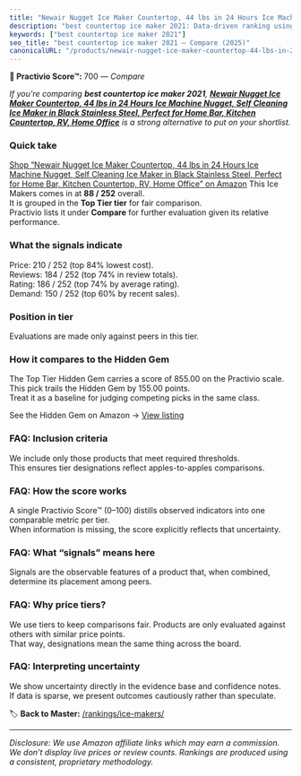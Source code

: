 ```yaml
---
title: "Newair Nugget Ice Maker Countertop, 44 lbs in 24 Hours Ice Machine Nugget, Self Cleaning Ice Maker in Black Stainless Steel, Perfect for Home Bar, Kitchen Countertop, RV, Home Office"
description: "best countertop ice maker 2021: Data-driven ranking using the Practivio Score™. Positioned by quality, value, demand, findability, momentum."
keywords: ["best countertop ice maker 2021"]
seo_title: "best countertop ice maker 2021 — Compare (2025)"
canonicalURL: "/products/newair-nugget-ice-maker-countertop-44-lbs-in-24-hours-ice-machine-nugget-self-cleaning-ice-maker-in-black-stainless-steel-perfect-for-home-bar-kitchen-countertop-rv-home-office-B0DY4FM5X9/"
---
```


**🛒 Practivio Score™:** 700 — _Compare_


*If you're comparing **best countertop ice maker 2021**, **[Newair Nugget Ice Maker Countertop, 44 lbs in 24 Hours Ice Machine Nugget, Self Cleaning Ice Maker in Black Stainless Steel, Perfect for Home Bar, Kitchen Countertop, RV, Home Office](https://www.amazon.com/dp/B0DY4FM5X9?tag=practivio-20)** is a strong alternative to put on your shortlist.*
### Quick take
[Shop “Newair Nugget Ice Maker Countertop, 44 lbs in 24 Hours Ice Machine Nugget, Self Cleaning Ice Maker in Black Stainless Steel, Perfect for Home Bar, Kitchen Countertop, RV, Home Office” on Amazon](https://www.amazon.com/dp/B0DY4FM5X9?tag=practivio-20)
This Ice Makers comes in at **88 / 252** overall.  
It is grouped in the **Top Tier tier** for fair comparison.  
Practivio lists it under **Compare** for further evaluation given its relative performance.

### What the signals indicate
Price: 210 / 252 (top 84% lowest cost).  
Reviews: 184 / 252 (top 74% in review totals).  
Rating: 186 / 252 (top 74% by average rating).  
Demand: 150 / 252 (top 60% by recent sales).

### Position in tier
Evaluations are made only against peers in this tier.

### How it compares to the Hidden Gem
The Top Tier Hidden Gem carries a score of 855.00 on the Practivio scale.  
This pick trails the Hidden Gem by 155.00 points.  
Treat it as a baseline for judging competing picks in the same class.  

See the Hidden Gem on Amazon → [View listing](https://www.amazon.com/dp/B0964BF4N7?tag=practivio-20)

### FAQ: Inclusion criteria
We include only those products that meet required thresholds.  
This ensures tier designations reflect apples-to-apples comparisons.

### FAQ: How the score works
A single Practivio Score™ (0–100) distills observed indicators into one comparable metric per tier.  
When information is missing, the score explicitly reflects that uncertainty.

### FAQ: What “signals” means here
Signals are the observable features of a product that, when combined, determine its placement among peers.

### FAQ: Why price tiers?
We use tiers to keep comparisons fair. Products are only evaluated against others with similar price points.  
That way, designations mean the same thing across the board.

### FAQ: Interpreting uncertainty
We show uncertainty directly in the evidence base and confidence notes.  
If data is sparse, we present outcomes cautiously rather than speculate.

<!-- Missing template for Compare/CompareWithinPriceClass -->


🏷️ **Back to Master:** [/rankings/ice-makers/](/rankings/ice-makers/)

---
_Disclosure: We use Amazon affiliate links which may earn a commission. We don’t display live prices or review counts. Rankings are produced using a consistent, proprietary methodology._
